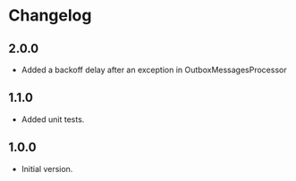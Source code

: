 # Changelog

## 2.0.0
* Added a backoff delay after an exception in OutboxMessagesProcessor

## 1.1.0
* Added unit tests.

## 1.0.0
* Initial version.

